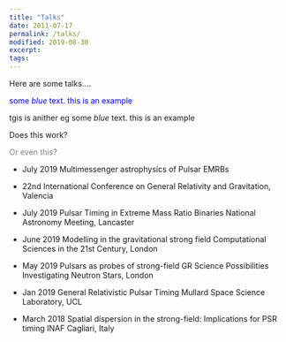 ```yaml
---
title: "Talks"
date: 2011-07-17
permalink: /talks/
modified: 2019-08-30
excerpt:
tags:
---
```

Here are some talks....

<span style="color:blue">some *blue* text. this is an example </span>

<span style="color:$link-color">tgis is anither eg some *blue* text. this is an example </span>


<span style="color: $link-color">Does this work?</span>


<span style="color:#7a8288">Or even this?</span>





* July 2019 Multimessenger astrophysics of Pulsar EMRBs

* 22nd International Conference on General Relativity and Gravitation, Valencia

* July 2019 Pulsar Timing in Extreme Mass Ratio Binaries
National Astronomy Meeting, Lancaster

* June 2019 Modelling in the gravitational strong field
Computational Sciences in the 21st Century, London

* May 2019 Pulsars as probes of strong-field GR
Science Possibilities Investigating Neutron Stars, London

* Jan 2019 General Relativistic Pulsar Timing
Mullard Space Science Laboratory, UCL

* March 2018 Spatial dispersion in the strong-field: Implications for PSR timing
INAF Cagliari, Italy